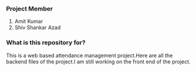 ### Project Member ###
1. Amit Kumar 
2. Shiv Shankar Azad

### What is this repository for? ###
This is a web based attendance management project.Here are all the backend files of the project.I am still working on the front end of the project.